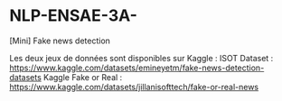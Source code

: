 # NLP-ENSAE-3A-

[Mini] Fake news detection 

Les deux jeux de données sont disponibles sur Kaggle : 
ISOT Dataset : https://www.kaggle.com/datasets/emineyetm/fake-news-detection-datasets
Kaggle Fake or Real : https://www.kaggle.com/datasets/jillanisofttech/fake-or-real-news
